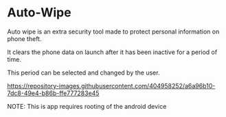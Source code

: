 # Auto-Wipe
Auto wipe is an extra security tool made to protect personal information on phone theft.

It clears the phone data on launch after it has been inactive for a period of time.

This period can be selected and changed by the user.

https://repository-images.githubusercontent.com/404958252/a6a96b10-7dc8-49e4-b86b-ffe777283e45

NOTE: This is app requires rooting of the android device 
